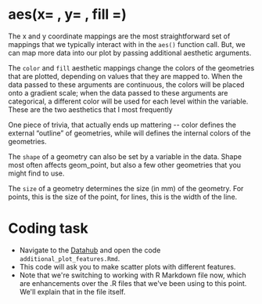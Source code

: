 # aes(x= , y= , fill =) 

The x and y coordinate mappings are the most straightforward set of mappings that we typically interact with in the `aes()` function call. But, we can map more data into our plot by passing additional aesthetic arguments. 

The `color` and `fill` aesthetic mappings change the colors of the geometries that are plotted, depending on values that they are mapped to. When the data passed to these arguments are continuous, the colors will be placed onto a gradient scale; when the data passed to these arguments are categorical, a different color will be used for each level within the variable. These are the two aesthetics that I most frequently 

One piece of trivia, that actually ends up mattering -- color defines the external “outline” of geometries, while will defines the internal colors of the geometries. 

The `shape` of a geometry can also be set by a variable in the data. Shape most often affects geom_point, but also a few other geometries that you might find to use. 

The `size` of a geometry determines the size (in mm) of the geometry. For points, this is the size of the point, for lines, this is the width of the line. 

# Coding task 

- Navigate to the [Datahub](https://r.datahub.berkeley.edu/hub/user-redirect/git-pull?repo=https%3A%2F%2Fgithub.com%2FUCB-MIDS%2Fr_bridge&urlpath=rstudio%2F&branch=master) and open the code `additional_plot_features.Rmd`. 
- This code will ask you to make scatter plots with different features.
- Note that we're switching to working with R Markdown file now, which are enhancements over the .R files that we've been using to this point. We'll explain that in the file itself. 

